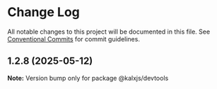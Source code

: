 # Change Log

All notable changes to this project will be documented in this file.
See [Conventional Commits](https://conventionalcommits.org) for commit guidelines.

## 1.2.8 (2025-05-12)

**Note:** Version bump only for package @kalxjs/devtools
